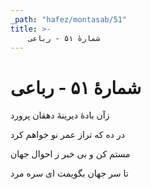 ```yaml
---
_path: "hafez/montasab/51"
title: >-
    شمارهٔ ۵۱ - رباعی
---
```

# شمارهٔ ۵۱ - رباعی

<div class="b" id="bn1"><div class="m1"><p>زآن بادهٔ دیرینهٔ دهقان پرورد</p></div>
<div class="m2"><p>در ده که تراز عمر نو خواهم کرد</p></div></div>
<div class="b" id="bn2"><div class="m1"><p>مستم کن و بی خبر ز احوال جهان</p></div>
<div class="m2"><p>تا سر جهان بگویمت ای سره مرد</p></div></div>
